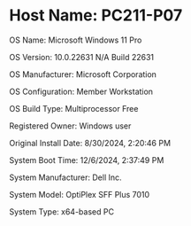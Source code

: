 # Host Name:                 PC211-P07

OS Name:                   Microsoft Windows 11 Pro

OS Version:                10.0.22631 N/A Build 22631

OS Manufacturer:           Microsoft Corporation

OS Configuration:          Member Workstation

OS Build Type:             Multiprocessor Free

Registered Owner:          Windows user

Original Install Date:     8/30/2024, 2:20:46 PM

System Boot Time:          12/6/2024, 2:37:49 PM

System Manufacturer:       Dell Inc.

System Model:              OptiPlex SFF Plus 7010

System Type:               x64-based PC
